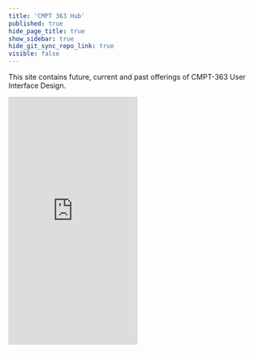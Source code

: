 ```yaml
---
title: 'CMPT 363 Hub'
published: true
hide_page_title: true
show_sidebar: true
hide_git_sync_repo_link: true
visible: false
---
```


This site contains future, current and past offerings of CMPT-363 User Interface Design.

<div class="embed-responsive embed-responsive-4by3"><iframe src="https://demo.hibbittsdesign.org/cmpt-363-hub/192/slides/placeholder" width="50%" height="485" frameborder="0" marginwidth="0" marginheight="0" scrolling="no" style="border:1px solid #CCC; border-width:1px; margin-bottom:5px; max-width: 100%;" allowfullscreen> </iframe></div> 